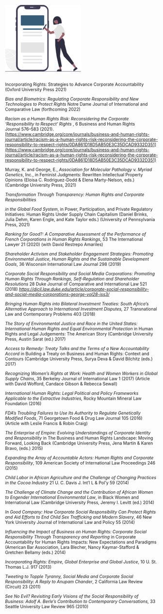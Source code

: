 <img src="/@/assets/publications/post.svg" style="width: 250px; margin: 1rem 0">

Incorporating Rights: Strategies to Advance Corporate Accountability (Oxford University Press 2021)

_Bias and Biometrics: Regulating Corporate Responsibility and New Technologies to Protect Rights_ Notre Dame Journal of International and Comparative Law (forthcoming 2022)

_Racism as a Human Rights Risk: Reconsidering the Corporate ‘Responsibility to Respect’ Rights_ , 6 Business and Human Rights Journal 576–583 (2021). [https://www.cambridge.org/core/journals/business-and-human-rights-journal/article/racism-as-a-human-rights-risk-reconsidering-the-corporate-responsibility-to-respect-rights/0DA861D18D5AB50E3C35DCAD9332D351](https://www.cambridge.org/core/journals/business-and-human-rights-journal/article/racism-as-a-human-rights-risk-reconsidering-the-corporate-responsibility-to-respect-rights/0DA861D18D5AB50E3C35DCAD9332D351)

Murray, K. and George, E., _Association for Molecular Pathology v. Myriad Genetics_, Inc., in Feminist Judgments: Rewritten Intellectual Property Opinions (Eloisa C. Rodriguez-Dodd & Elena Marty-Nelson, eds.) (Cambridge University Press, 2021)

_Transformation Through Transparency: Human Rights and Corporate Responsibilities_

_in the Global Food System_, in Power, Participation, and Private Regulatory Initiatives: Human Rights Under Supply Chain Capitalism (Daniel Brinks, Julia Dehm, Karen Engle, and Kate Taylor eds.) (University of Pennsylvania Press, 2021)

_Ranking for Good?: A Comparative Assessment of the Performance of French Corporations in Human Rights Rankings_, 53 The International Lawyer 21 (2020) (with David Restrepo Amariles)

_Shareholder Activism and Stakeholder Engagement Strategies: Promoting Environmental Justice, Human Rights and the Sustainable Development Goals_, 36 Wisconsin International Law Journal 298 (2019)

_Corporate Social Responsibility and Social Media Corporations: Promoting Human Rights Through Rankings, Self-Regulation and Shareholder Resolutions_ 28 Duke Journal of Comparative and International Law 521 (2018) _https://djcil.law.duke.edu/article/corporate-social-responsibility-and-social-media-corporations-george-vol28-iss3/_

_Bringing Human Rights into Bilateral Investment Treaties: South Africa’s Alternative Approach to International Investment Disputes,_ 27 Transnational Law and Contemporary Problems 403 (2018)

_The Story of Environmental Justice and Race in the United States: International Human Rights and Equal Environmental Protection_ in Human Rights and Legal Judgements: The American Story (Cambridge University Press, Austin Sarat (ed.) 2017)

_Access to Remedy: Treaty Talks and the Terms of a New Accountability Accord_ in Building a Treaty on Business and Human Rights: Context and Contours (Cambridge University Press, Surya Deva & David Bilchitz (eds.) 2017)

_Recognizing Women’s Rights at Work: Health and Women Workers in Global Supply Chains_, 35 Berkeley Journal of International Law 1 (2017) (Article with David Wofford, Candace Gibson & Rebecca Sewall)

_International Human Rights: Legal Political and Policy Frameworks Applicable to the Extractive Industries,_ Rocky Mountain Mineral Law Foundation (2016)

_FDA’s Troubling Failures to Use Its Authority to Regulate Genetically Modified Foods_, 71 Georgetown Food & Drug Law Journal 105 (2016) (Article with Leslie Francis & Robin Craig)

_The Enterprise of Empire: Evolving Understandings of Corporate Identity and Responsibility_ in The Business and Human Rights Landscape: Moving Forward, Looking Back (Cambridge University Press, Jena Martin & Karen Bravo, (eds.) 2015)

_Expanding the Array of Accountable Actors: Human Rights and Corporate Responsibility_, 109 American Society of International Law Proceedings 246 (2015)

_Child Labor in African Agriculture and the Challenge of Changing Practices in the Cocoa Industry_ 21 U. C. Davis J. Int’l L & Pol’y 59 (2014)

_The Challenge of Climate Change and the Contribution of African Women to Engender International Environmental Law_, in Black Women and International Law (Cambridge University Press, Jeremy I. Levitt (ed.) 2014)

_In Good Company: How Corporate Social Responsibility Can Protect Rights and Aid Efforts to End Child Sex Trafficking and Modern Slavery_, 46 New York University Journal of International Law and Policy 55 (2014)

_Influencing the Impact of Business on Human Rights: Corporate Social Responsibility Through Transparency and Reporting_ in Corporate Accountability for Human Rights Impacts: New Expectations and Paradigms (American Bar Association, Lara Blecher, Nancy Kaymar-Stafford & Gretchen Bellamy (eds.) 2014)

_Incorporating Rights: Empire, Global Enterprise and Global Justice_, 10 U. St. Thomas L.J. 917 (2013)

_Tweeting to Topple Tyranny, Social Media and Corporate Social Responsibility: A Reply to Anupam Chander_, 2 California Law Review (Circuit) 23 (2011)

_See No Evil? Revisiting Early Visions of the Social Responsibility of Business: Adolf A. Berle’s Contribution to Contemporary Conversations,_ 33 Seattle University Law Review 965 (2010)
